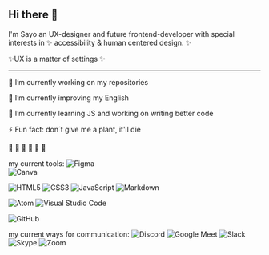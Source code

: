 ## Hi there 👋

I'm Sayo an UX-designer and future frontend-developer with special interests in ✨ accessibility & human centered design. ✨ 

✨UX is a matter of settings ✨
______________________________________________
🔭 I’m currently working on my repositories

💬 I’m currently improving my English

🌱 I’m currently learning JS and working on writing better code


 ⚡ Fun fact: don´t give me a plant, it'll die 

🐆 🐗 🐖 🐌 🦔 🐑


my current tools:
![Figma](https://img.shields.io/badge/figma-%23F24E1E.svg?style=for-the-badge&logo=figma&logoColor=white) 	
![Canva](https://img.shields.io/badge/Canva-%2300C4CC.svg?style=for-the-badge&logo=Canva&logoColor=white) 

![HTML5](https://img.shields.io/badge/html5-%23E34F26.svg?style=for-the-badge&logo=html5&logoColor=white) ![CSS3](https://img.shields.io/badge/css3-%231572B6.svg?style=for-the-badge&logo=css3&logoColor=white) ![JavaScript](https://img.shields.io/badge/javascript-%23323330.svg?style=for-the-badge&logo=javascript&logoColor=%23F7DF1E) ![Markdown](https://img.shields.io/badge/markdown-%23000000.svg?style=for-the-badge&logo=markdown&logoColor=white) 

![Atom](https://img.shields.io/badge/Atom-%2366595C.svg?logo=atom&logoColor=white) ![Visual Studio Code](https://img.shields.io/badge/Visual%20Studio%20Code-0078d7.svg?logo=visual-studio-code&logoColor=white) 

![GitHub](https://img.shields.io/badge/github-%23121011.svg?logo=github&logoColor=white)

my current ways for communication:
![Discord](https://img.shields.io/badge/%3CServer%3E-%237289DA.svg?logo=discord&logoColor=white) ![Google Meet](https://img.shields.io/badge/Google%20Meet-00897B?logo=google-meet&logoColor=white)  ![Slack](https://img.shields.io/badge/Slack-4A154B?logo=slack&logoColor=white) ![Skype](https://img.shields.io/badge/<handle>-%2300AFF0.svg?logo=Skype&logoColor=white) ![Zoom](https://img.shields.io/badge/Zoom-2D8CFF?logo=zoom&logoColor=white)

<!--
<pre>
                                                                 
⠀⠀⠀⠀⠀⠀⠀⠈⠡⡀⠀⠀⠀⠀⠀⠀⠀⣀⣀⣀⡀⠀⠀⠀⠀⠀⠀⠀⠀⠀⠸⣄⠳⡜⣘⠤⢳⡘⡔⢣⡇⠀⠀⠀⠀⠀⠀⠀⣀⣀⡀⠀⠀⠀⠀⠀⠀⠀⢸⠀⠀⠀⠀⠰⢂
⠀⠀⠀⠀⠀⠀⠀⠀⠀⠈⠢⠤⠠⠤⠔⠊⠉⠀⠀⠀⠈⠑⠢⡀⠀⠀⠀⠀⠀⠀⠘⣦⢓⡜⢤⢋⠦⡱⠌⡟⠀⠀⠀⠀⠀⣠⠞⢛⡩⠤⣙⠧⣄⠀⠀⠀⠀⡠⠉⠀⠀⢀⡀⠀⠀
⠀⠀⢀⣀⠀⠀⠀⠀⠀⠀⠀⠀⠀⠀⠀⠀⠀⠀⠀⠀⠀⠀⠀⠱⣂⠀⠀⠀⠀⠀⠀⠈⠲⢘⣦⣍⡒⠅⠋⠀⠀⠀⠀⠀⣰⠿⣨⠗⡠⢃⠌⢓⡸⡅⠀⠀⣰⠁⠀⠀⠀⣖⢨⠆⠀
⠤⢀⠑⢚⠠⠊⠁⠉⢢⡀⢀⣄⣀⠀⠀⠀⠀⠀⠀⠀⠀⠀⠀⠀⠙⢤⠀⠀⠀⠀⠀⠀⠀⠀⠀⠀⠀⠀⠀⠀⠀⠀⠀⠘⣧⢘⠣⡘⢄⠣⡘⢸⣿⡃⠀⠀⠹⡂⠀⠀⠀⠈⠁⠀⡀
⠀⠀⠉⠁⠀⠀⠀⢀⡴⠺⡯⣈⠹⠗⢲⡄⠀⠀⠀⠀⢀⡤⣤⠀⠀⠀⠈⢀⣀⣄⣤⠴⠦⠴⠤⢤⠴⠤⢦⣄⣀⠀⠀⢾⣉⡿⢠⠑⡌⠰⡁⢾⢃⢸⠃⠀⠀⠑⢤⠀⣀⠀⣀⠔⠁
⠀⢀⠀⠀⠀⠀⢀⣾⣅⣲⠡⣉⠑⢮⡾⠥⢤⡀⠀⠀⠀⠛⠁⣀⣤⠶⠛⡋⠩⢄⠂⢆⠱⣈⠱⡈⢆⠩⡐⠤⣉⠛⢶⣴⡟⣿⢀⠣⠌⡑⢨⠖⣸⠟⠁⠀⠀⠀⠀⠈⠉⠉⠀⠀⠀
⡸⢩⠲⡄⠀⠀⣿⠠⢩⡇⠒⠤⡉⠤⡘⢲⡘⠛⣦⠀⢀⡴⠞⢩⠐⡌⡑⢌⠱⡈⠜⡠⢃⠄⢣⠐⡌⢢⠑⠢⢄⡉⠆⡉⡙⠯⣄⠣⡘⢰⠯⢡⣼⠇⠀⠀⢀⣀⠀⠀⠀⠀⠀⠀⠀
⣡⠣⡙⡄⠀⠀⠉⡿⢃⣇⢉⠆⡑⢢⠑⠤⠙⢣⣛⡲⢋⠰⡈⢆⠱⢠⠑⡌⢂⠱⡈⠔⡡⢊⠄⢣⠘⡄⣉⠒⠤⡘⠤⡑⢌⠰⠙⠲⢶⡛⣦⡽⠃⣠⣤⠜⢋⠉⢳⡤⠶⣄⠀⠀⠀
⡴⠃⠁⠀⠀⠀⠈⢷⣂⡼⢦⡘⠄⢣⠘⠤⣹⣦⡸⢅⠢⡑⢌⠰⡈⢆⠡⡘⢄⠣⡘⠤⡑⢌⡘⠄⢣⠐⠤⡉⢆⠑⢢⠘⡄⠣⡉⢆⡉⣷⠴⠴⢊⠡⢌⠣⢌⡘⠤⠱⣦⠙⢦⠀⠀
⠀⠀⠀⠀⠀⠀⠀⠀⠛⡇⡀⢻⡜⣀⠛⠤⠀⣼⠃⡜⢠⠃⠜⡠⢃⡘⢄⠣⢘⠠⢃⠤⡘⢠⠘⡸⢀⠛⡄⢣⠘⡸⢀⠇⡘⠣⠠⢄⡘⢃⠜⡠⢃⠜⡠⠘⡄⠸⡀⢇⢸⡟⢸⠀⠀
⢦⠁⠀⠀⠀⠀⠀⠀⠀⠙⠒⢻⣀⡽⣍⣻⣝⠣⢘⠠⢃⠜⡠⢑⠢⢌⢂⠱⡈⢆⠡⠒⢌⢂⠱⣀⠣⡘⡐⠢⡑⢄⢳⠾⡷⢌⡑⠺⠟⡨⣶⠡⢌⠢⣁⠣⠌⡑⢈⠤⡋⢸⠋⠀⢀
⡌⢣⠀⠀⠀⠀⢀⣤⣤⣤⣤⣄⣩⣤⣠⢤⡎⠰⣁⣪⣔⠨⡐⢡⠊⡔⡈⢆⠱⡈⢆⡉⠆⡌⠒⠤⡑⠤⣁⠣⣼⣴⣯⣍⠲⣦⡈⠅⣿⠷⣯⣿⠐⢲⠶⠶⡎⢙⠉⣶⡤⠟⠀⠀⠎
⢸⠡⡆⠀⠀⢀⡿⢀⣐⢤⡄⢚⠳⣖⡣⢦⡔⢡⠘⠏⣉⣔⣡⣂⠱⢠⠑⡌⢒⠨⡐⠌⡒⢨⠑⢢⢁⠒⠤⣿⣿⣿⣿⣿⡦⠸⠟⡔⣠⠂⣿⠽⢟⡿⢧⡔⠻⠦⠚⠁⠀⠀⠀⠀⡀
⠥⠣⠁⠀⢸⢋⢩⡜⡁⢆⠰⣈⠒⣸⣿⢼⡁⠆⣩⡾⢯⣼⣿⣿⣶⣁⠎⠰⡈⢆⠱⡈⠔⡡⢊⠔⡨⢘⡘⣿⡟⠛⡿⠟⠓⣰⠃⡇⠿⢇⣿⠠⡉⠔⡸⢉⣱⣄⡀⠀⠀⠀⠀⠀⡇
⠐⠁⠀⠀⠈⢧⡮⣇⠘⡄⠣⢄⠻⣇⠢⢹⡆⢭⠻⡥⢼⣿⣿⣿⣿⣿⡌⡑⠌⣄⠃⡜⢠⠑⣰⡾⢆⠡⢌⡙⢎⡒⠓⠒⠊⢁⠔⡋⠔⣺⠧⣂⠱⡈⠔⡡⢈⠌⡉⢷⠀⢀⣀⡠⠃
⠀⠀⠀⠀⠀⠘⣄⣨⡗⡒⢗⡪⠉⡶⠥⣞⣷⡈⣇⠘⢄⣈⠟⣁⡠⡿⠑⡌⠒⠿⡴⠖⡓⠞⣊⠱⢈⠒⠤⡘⢠⠉⡄⠢⢌⠡⢊⠔⢡⠟⠸⣋⠑⢦⢑⣄⡣⠘⣠⠝⢠⠃⠀⠀⠀
⠀⠀⠀⠀⠀⠀⠀⠀⠙⠂⠒⠉⣉⣱⢚⡩⠘⢷⡈⠲⠄⣀⣈⡠⠎⢡⠘⠤⣉⠒⢌⠢⡑⠌⡄⠣⢌⡘⠤⢑⠢⡑⢨⠑⡌⢢⠡⣘⠋⠀⠀⠉⠚⢥⣈⣰⠷⠔⠃⢰⠇⠀⠀⠀⠀
⠀⠀⠀⠀⠀⠀⠀⠀⠀⠀⢀⡾⢡⠜⡁⢆⠱⠈⡻⣧⠘⡰⢐⠰⡈⢆⠩⡐⠤⣉⠢⠑⡌⢒⠨⡑⢂⠌⢢⠁⢆⡑⢢⠁⣢⡵⠊⠁⠀⠀⠀⠀⠀⠀⠀⠀⠀⠀⠀⠘⢧⡀⠀⠀⠀
⠀⠀⠀⠀⢀⣀⠀⠀⠀⠀⢻⣆⠛⣄⠱⣈⠴⠋⢄⡗⠫⣄⠃⢆⠱⡈⢆⠑⠢⢄⠣⡑⢌⠢⡑⢌⠢⡘⣄⡩⢶⠚⢙⢛⡁⠀⠀⠀⠀⠀⠀⠀⠀⠀⠀⠀⠀⠀⠀⠀⠀⠈⢢⠀⠀
⠀⢀⡔⠯⡡⢆⠽⢦⡀⠀⠀⢸⡡⠐⣢⠿⠼⠋⣉⡀⠀⠀⠙⠒⠴⠬⣀⣍⣒⣌⡔⠥⠞⠷⠟⡠⢁⣡⠦⢒⠩⢛⠢⡌⢹⣄⠀⠀⠀⠀⠀⠀⠀⢀⡠⢄⡀⠀⠀⠀⠀⠀⢀⡇⠀
⠀⡎⡬⢣⡑⣮⠘⣆⠻⡄⠀⠀⠈⠉⠁⠀⡰⠉⠤⣩⡀⠀⠀⠀⠀⠀⠀⠀⠀⡜⡐⠬⣂⠱⡈⢤⡟⢁⠒⡌⢲⣗⠸⣟⡄⢻⡆⠀⠀⠀⠀⠀⢠⠇⠀⠀⠹⣄⠀⠀⠀⠀⡰⠁⠀
⢠⠱⣌⠣⠼⣯⣹⢄⡓⠷⠀⠀⠀⠀⢀⡼⢁⣹⣷⠸⣁⠀⠀⠀⠀⠀⠀⠀⣰⠱⣀⠣⠬⣇⠘⡌⠧⣷⣄⠮⠛⢄⠃⠿⠟⢠⢻⡄⠀⠀⠀⠀⢸⠁⠀⠀⠀⠈⠁⠒⠒⠉⠀⠀⠀
⡥⢓⡌⢣⠓⣤⢉⡆⡽⠛⠀⠀⠀⠀⡼⢁⢲⣣⡯⢠⠙⢦⠀⠀⠀⠀⠀⠀⣎⠕⣸⡂⣗⡞⢃⠜⠰⣈⢡⣬⠷⠬⣎⡔⠩⡐⠢⣷⠀⠀⠀⠀⢸⠆⠀⠀⠀⠀⠀⠀⣀⡀⠀⠀⠀
⡕⢣⡜⣡⢋⠴⡜⠁⠀⠀⠀⠀⠀⡼⠑⢶⡶⠐⣯⢐⡌⣸⠆⠀⠀⠀⠀⠀⣟⠰⣠⡛⣥⣀⠣⢌⡑⢤⣟⠡⡘⠰⡈⠝⡃⢌⡑⢼⣆⠀⠀⠀⠀⢶⠀⠀⠀⠀⠀⠸⢏⠗⠀⠀⠀
⡜⡡⢖⡡⢎⡜⠀⢀⡀⠀⠀⠀⣸⠃⣽⢺⡇⢡⢻⣸⠇⣸⠀⠀⠀⠀⠀⠀⣧⣾⢁⠒⣈⣷⣴⡠⣼⡾⠿⢠⢁⢳⣾⡄⡑⠢⢌⢸⡇⣂⠀⠀⠀⠈⠳⢤⡀⠀⣀⢀⠀⠀⠀⠀⠀
⡜⡱⢊⡔⢻⣇⠀⠣⡼⠃⠀⠈⡟⡰⠩⢷⡌⢢⠘⣷⣙⡌⠳⣄⠀⠀⠀⠀⠹⣖⠈⠆⣿⠏⣹⡷⣿⡀⢆⠡⡬⠞⠙⢆⠡⢃⠌⣼⡇⠋⠀⠀⠀⠀⠀⠀⠀⠀⠀⠈⢳⠀⠀⠀⠀
⡜⣡⠓⣌⠣⡌⢢⡀⠀⠀⠀⠀⢿⡰⢃⢻⡄⢃⠆⡙⢾⣁⠒⡨⠘⣆⠀⠀⠀⠹⣼⡐⠂⣆⡿⢠⢉⡑⢊⠌⡡⠌⡱⢈⢆⣡⠎⣼⠛⠁⠀⠀⠀⠀⠀⠀⠀⠀⠀⠀⠘⡆⠀⠀⠀
⡜⣤⠋⡔⢣⡜⢡⠙⣦⠀⠀⠀⠘⣷⠈⢹⡇⡌⢢⠑⠈⢻⣦⢳⣥⡌⠒⡄⠓⢨⣿⢻⡟⠋⡄⠂⡆⠘⡄⠊⡔⢡⠂⣥⣮⡟⢱⡏⠒⠀⠀⠀⠀⠀⠀⠀⠀⠀⠀⠀⢸⠃⠀⠀⠀
⡱⢌⣣⠑⡎⣴⣉⢖⡸⠆⠀⠀⠀⠙⣧⠂⢿⡐⠌⢢⠉⠤⣈⠡⢛⠛⡁⢙⠛⡉⢄⠢⡐⢢⠑⡌⠰⢡⠘⠤⡑⠌⡒⣌⣏⢛⡿⢉⡶⠀⠀⠀⠀⠀⠀⠀⠀⠀⠀⢀⡞⠀⠀⠀⠀
⡑⢮⠰⣩⢸⡿⡿⢢⠹⡇⠀⠀⠀⠀⠈⣟⠺⣥⠊⠤⣉⠒⡄⠣⢌⠢⡑⢌⠢⡑⢌⠢⢑⠂⠥⣈⠑⢢⢉⠒⢌⠢⠑⣌⣹⢏⠰⣈⠇⠀⠀⠀⠀⠀⠀⠀⠀⣀⠴⠋⠀⠀⠀⠀⠀
⠘⢎⡑⢆⡣⢜⡰⢃⡼⠁⠀⠀⠀⠀⠀⣾⠠⡉⢷⡒⢠⢃⣘⠰⡈⢆⠡⢂⠱⣈⠢⠑⡌⡘⠰⢠⠉⠆⡌⡘⢄⣃⣵⡿⣿⢀⠲⠇⠀⠀⠀⠀⠀⠀⠀⠠⠚⠁⠀⠀⠀⠀⠀⠀⠀
⠀⠀⠙⠢⠵⠮⠔⠋⠀⠀⠀⠀⠀⠀⠈⡏⡐⠛⠆⡽⣤⡚⢫⠑⣼⣶⠌⢢⠑⠤⣁⠣⡐⢡⠃⢆⡉⠒⠤⡑⣢⡟⢼⠌⠛⣶⠋⠀⠀⠀⠀⠀⠀⢠⠚⠀⠀⠀⠀⠀⠀⠀⠀⠀⠀
⠀⠀⠀⠀⠀⠀⠀⠀⠀⠀⠀⠀⠀⠀⠀⢳⡇⣉⠒⠤⣉⡙⢦⣘⠠⢂⠜⡠⢉⠒⠤⡑⢌⠂⡍⣰⢈⡱⠦⢋⠴⢏⠰⣨⡟⠁⠀⠀⠀⠀⠀⠀⢠⡇⠀⠀⠀⠀⠀⠀⠀⠀⠀⠀⠀
⡀⠀⠀⠀⠀⠀⠀⠀⠀⠀⠀⠀⠀⠀⠀⠀⠙⠒⠬⠤⣍⠡⢌⠩⡙⢖⡮⢤⡥⢮⢴⡬⠦⠛⠲⣉⠃⡜⡇⣈⣲⠾⠚⠁⠀⠀⠀⠀⠀⠀⠀⠀⠸⡀⠀⠀⠀⠀⠀⠀⠀⢰⣿⡧⠀
⢲⠀⠀⠀⠀⠀⠀⠀⠀⠀⠀⠀⠀⠀⠀⠀⠀⠀⠀⠀⠈⠙⢦⣑⠠⢋⣐⣂⣜⠠⢃⠔⡡⢉⡒⣄⠷⠛⠉⠁⠀⠀⠀⠀⠀⠀⠀⠀⠀⠀⠀⠀⠀⠱⣀⠀⠀⠀⠀⠀⠀⠀⠈⠀⠀
⠆⠀⢠⡔⠶⠦⣄⠀⠀⠀⠀⠀⠀⠀⠀⠀⠀⠀⠀⠀⠀⠀⠀⠉⠉⠉⠀⠀⠈⠉⠑⠒⠓⠋⠉⠀⠀⠀⠀⠀⠀⠀⠀⠀⠀⠀⠀⠀⠀⠀⠀⠀⠀⠀⠈⠢⡀⠀⠀⠀⠀⠀⠀⠀⠀
⠀⠰⡃⢭⡖⡇⢼⡆⢀⠀⠀⠀⠀⠀⠀⠀⠀⠀⠀⠀⠀⠀⠀⠀⠀⠀⠀⠀⠀⠀⠀⠀⠀⠀⠀⠀⠀⠀⠀⠀⠀⠀⢀⡤⣖⠲⣒⢦⡀⠀⠀⠀⠀⠀⠀⠀⠈⠑⠢⠤⠤⠤⠔⠀⠀

</pre>


**SayoTeKey/SayoTeKey** is a ✨ _special_ ✨ repository because its `README.md` (this file) appears on your GitHub profile.

Here are some ideas to get you started:

- 
- 
- 👯 I’m looking to collaborate on ...
- 🤔 I’m looking for help with ...
- ...
- 📫 How to reach me: ...
- 😄 Pronouns: she/her
-
-->
